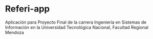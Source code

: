 # Referi-app
Aplicación para Proyecto Final de la carrera Ingeniería en Sistemas de Información en la Universidad Tecnológica Nacional, Facultad Regional Mendoza
